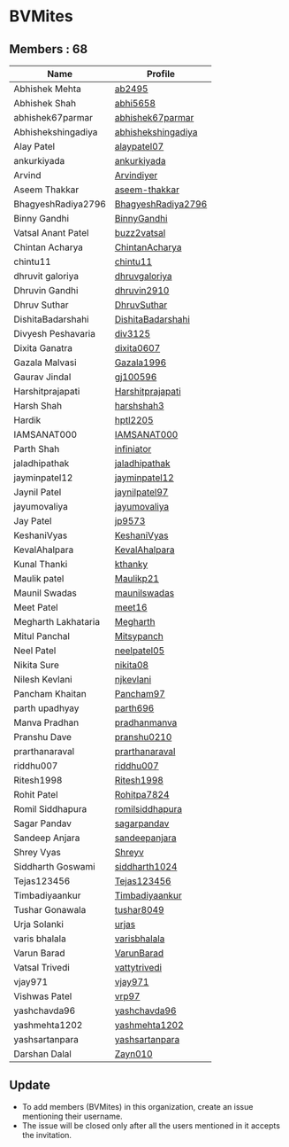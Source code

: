 BVMites
=======


Members : 68
------------


| Name                | Profile                                                     |
| ------------------- | ----------------------------------------------------------- |
| Abhishek Mehta      | [ab2495](https://github.com/ab2495)                         |
| Abhishek Shah       | [abhi5658](https://github.com/abhi5658)                     |
| abhishek67parmar    | [abhishek67parmar](https://github.com/abhishek67parmar)     |
| Abhishekshingadiya  | [abhishekshingadiya](https://github.com/abhishekshingadiya) |
| Alay Patel          | [alaypatel07](https://github.com/alaypatel07)               |
| ankurkiyada         | [ankurkiyada](https://github.com/ankurkiyada)               |
| Arvind              | [Arvindiyer](https://github.com/Arvindiyer)                 |
| Aseem Thakkar       | [aseem-thakkar](https://github.com/aseem-thakkar)           |
| BhagyeshRadiya2796  | [BhagyeshRadiya2796](https://github.com/BhagyeshRadiya2796) |
| Binny Gandhi        | [BinnyGandhi](https://github.com/BinnyGandhi)               |
| Vatsal Anant Patel  | [buzz2vatsal](https://github.com/buzz2vatsal)               |
| Chintan Acharya     | [ChintanAcharya](https://github.com/ChintanAcharya)         |
| chintu11            | [chintu11](https://github.com/chintu11)                     |
| dhruvit galoriya    | [dhruvgaloriya](https://github.com/dhruvgaloriya)           |
| Dhruvin Gandhi      | [dhruvin2910](https://github.com/dhruvin2910)               |
| Dhruv Suthar        | [DhruvSuthar](https://github.com/DhruvSuthar)               |
| DishitaBadarshahi   | [DishitaBadarshahi](https://github.com/DishitaBadarshahi)   |
| Divyesh Peshavaria  | [div3125](https://github.com/div3125)                       |
| Dixita Ganatra      | [dixita0607](https://github.com/dixita0607)                 |
| Gazala Malvasi      | [Gazala1996](https://github.com/Gazala1996)                 |
| Gaurav Jindal       | [gj100596](https://github.com/gj100596)                     |
| Harshitprajapati    | [Harshitprajapati](https://github.com/Harshitprajapati)     |
| Harsh Shah          | [harshshah3](https://github.com/harshshah3)                 |
| Hardik              | [hptl2205](https://github.com/hptl2205)                     |
| IAMSANAT000         | [IAMSANAT000](https://github.com/IAMSANAT000)               |
| Parth Shah          | [infiniator](https://github.com/infiniator)                 |
| jaladhipathak       | [jaladhipathak](https://github.com/jaladhipathak)           |
| jayminpatel12       | [jayminpatel12](https://github.com/jayminpatel12)           |
| Jaynil Patel        | [jaynilpatel97](https://github.com/jaynilpatel97)           |
| jayumovaliya        | [jayumovaliya](https://github.com/jayumovaliya)             |
| Jay Patel           | [jp9573](https://github.com/jp9573)                         |
| KeshaniVyas         | [KeshaniVyas](https://github.com/KeshaniVyas)               |
| KevalAhalpara       | [KevalAhalpara](https://github.com/KevalAhalpara)           |
| Kunal Thanki        | [kthanky](https://github.com/kthanky)                       |
| Maulik patel        | [Maulikp21](https://github.com/Maulikp21)                   |
| Maunil Swadas       | [maunilswadas](https://github.com/maunilswadas)             |
| Meet Patel          | [meet16](https://github.com/meet16)                         |
| Megharth Lakhataria | [Megharth](https://github.com/Megharth)                     |
| Mitul Panchal       | [Mitsypanch](https://github.com/Mitsypanch)                 |
| Neel Patel          | [neelpatel05](https://github.com/neelpatel05)               |
| Nikita Sure         | [nikita08](https://github.com/nikita08)                     |
| Nilesh Kevlani      | [njkevlani](https://github.com/njkevlani)                   |
| Pancham Khaitan     | [Pancham97](https://github.com/Pancham97)                   |
| parth upadhyay      | [parth696](https://github.com/parth696)                     |
| Manva Pradhan       | [pradhanmanva](https://github.com/pradhanmanva)             |
| Pranshu Dave        | [pranshu0210](https://github.com/pranshu0210)               |
| prarthanaraval      | [prarthanaraval](https://github.com/prarthanaraval)         |
| riddhu007           | [riddhu007](https://github.com/riddhu007)                   |
| Ritesh1998          | [Ritesh1998](https://github.com/Ritesh1998)                 |
| Rohit Patel         | [Rohitpa7824](https://github.com/Rohitpa7824)               |
| Romil Siddhapura    | [romilsiddhapura](https://github.com/romilsiddhapura)       |
| Sagar Pandav        | [sagarpandav](https://github.com/sagarpandav)               |
| Sandeep Anjara      | [sandeepanjara](https://github.com/sandeepanjara)           |
| Shrey Vyas          | [Shreyv](https://github.com/Shreyv)                         |
| Siddharth Goswami   | [siddharth1024](https://github.com/siddharth1024)           |
| Tejas123456         | [Tejas123456](https://github.com/Tejas123456)               |
| Timbadiyaankur      | [Timbadiyaankur](https://github.com/Timbadiyaankur)         |
| Tushar Gonawala     | [tushar8049](https://github.com/tushar8049)                 |
| Urja Solanki        | [urjas](https://github.com/urjas)                           |
| varis bhalala       | [varisbhalala](https://github.com/varisbhalala)             |
| Varun Barad         | [VarunBarad](https://github.com/VarunBarad)                 |
| Vatsal Trivedi      | [vattytrivedi](https://github.com/vattytrivedi)             |
| vjay971             | [vjay971](https://github.com/vjay971)                       |
| Vishwas Patel       | [vrp97](https://github.com/vrp97)                           |
| yashchavda96        | [yashchavda96](https://github.com/yashchavda96)             |
| yashmehta1202       | [yashmehta1202](https://github.com/yashmehta1202)           |
| yashsartanpara      | [yashsartanpara](https://github.com/yashsartanpara)         |
| Darshan Dalal       | [Zayn010](https://github.com/Zayn010)                       |


Update
------

- To add members (BVMites) in this organization, create an issue mentioning their username.
- The issue will be closed only after all the users mentioned in it accepts the invitation.
